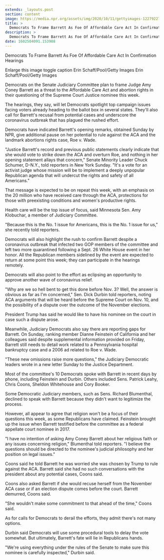 ```yaml
--- 
extends: _layouts.post 
section: content 
image: https://media.npr.org/assets/img/2020/10/11/gettyimages-1227922733_wide-00b9a84254207a6590e16ab3383e85e78cf8cbfa.jpg?s=1400 
title: > 
  Democrats To Frame Barrett As Foe Of Affordable Care Act In Confirmation Hearings 
description: > 
  Democrats To Frame Barrett As Foe Of Affordable Care Act In Confirmation HearingsEnlarge this image toggle caption Erin Schaff/Pool/Getty Images Erin Schaff/Pool/Getty ImagesDemocrats on the Senate Judiciary Committee plan to frame Judge Amy Coney Barrett as a threat to the Affordable Care Act and abortion rights in their questioning of the Supreme Court Justice nominee this week.Meanwhile, Judiciary Democrats also say there are reporting gaps for Barrett.Feinstein brought up the issue when Barrett testified before the committee as a federal appellate court nominee in 2017.Coons said he told Barrett he was worried she was chosen by Trump to rule against the ACA.Coons also asked Barrett if she would recuse herself from the November ACA case or if an election dispute comes before the court. 
date: 1602504091.153908 
--- 
```

Democrats To Frame Barrett As Foe Of Affordable Care Act In Confirmation Hearings

Enlarge this image toggle caption Erin Schaff/Pool/Getty Images Erin Schaff/Pool/Getty Images

Democrats on the Senate Judiciary Committee plan to frame Judge Amy Coney Barrett as a threat to the Affordable Care Act and abortion rights in their questioning of the Supreme Court Justice nominee this week.

The hearings, they say, will let Democrats spotlight top campaign issues facing voters already heading to the ballot box in several states. They'll also call for Barrett's recusal from potential cases and underscore the coronavirus outbreak that has plagued the rushed effort.

Democrats have indicated Barrett's opening remarks, obtained Sunday by NPR, give additional pause on her potential to rule against the ACA and the landmark abortions rights case, Roe v. Wade.

"Justice Barrett's record and previous public statements clearly indicate that she would vote to strike down the ACA and overturn Roe, and nothing in her opening statement allays that concern," Senate Minority Leader Chuck Schumer, D-N.Y., told reporters in New York Sunday. "It's a vote for an activist judge whose mission will be to implement a deeply unpopular Republican agenda that will undercut the rights and safety of all Americans."

That message is expected to be on repeat this week, with an emphasis on the 20 million who have received care through the ACA, protections for those with preexisting conditions and women's productive rights.

Health care will be the top issue of focus, said Minnesota Sen. Amy Klobuchar, a member of Judiciary Committee.

"Because this is the No. 1 issue for Americans, this is the No. 1 issue for us," she recently told reporters.

Democrats will also highlight the rush to confirm Barrett despite a coronavirus outbreak that infected two GOP members of the committee and left two more quarantined following a Sept. 26 White House event in her honor. All the Republican members sidelined by the event are expected to return at some point this week; they can participate in the hearings remotely.

Democrats will also point to the effort as eclipsing an opportunity to approve another wave of coronavirus relief.

"Why are we so hell bent to get this done before Nov. 3? Well, the answer is obvious as far as I'm concerned," Sen. Dick Durbin told reporters, noting ACA arguments that will be heard before the Supreme Court on Nov. 10, and the possibility of a dispute over the outcome of the November elections.

President Trump has said he would like to have his nominee on the court in case such a dispute arose.

Meanwhile, Judiciary Democrats also say there are reporting gaps for Barrett. On Sunday, ranking member Dianne Feinstein of California and her colleagues said despite supplemental information provided on Friday, Barrett still needs to detail work related to a Pennsylvania hospital bankruptcy case and a 2006 ad related to Roe v. Wade.

"These new omissions raise more questions," the Judiciary Democratic leaders wrote in a new letter Sunday to the Justice Department.

Most of the committee's 10 Democrats spoke with Barrett in recent days by phone, including Feinstein and Durbin. Others included Sens. Patrick Leahy, Chris Coons, Sheldon Whitehouse and Cory Booker.

Some Democratic Judiciary members, such as Sens. Richard Blumenthal, declined to speak with Barrett because they didn't want to legitimize the process.

However, all appear to agree that religion won't be a focus of their questions this week, as some Republicans have claimed. Feinstein brought up the issue when Barrett testified before the committee as a federal appellate court nominee in 2017.

"I have no intention of asking Amy Coney Barrett about her religious faith or any issues concerning religion," Blumenthal told reporters. "I believe the questions should be directed to the nominee's judicial philosophy and her position on legal issues."

Coons said he told Barrett he was worried she was chosen by Trump to rule against the ACA. Barrett said she had no such conversations with the president about any potential cases, Coons said.

Coons also asked Barrett if she would recuse herself from the November ACA case or if an election dispute comes before the court. Barrett demurred, Coons said.

"She wouldn't make some commitment to that ahead of the time," Coons said.

As for calls for Democrats to derail the efforts, they admit there's not many options.

Durbin said Democrats will use some procedural tools to delay the vote somewhat. But ultimately, Barrett's fate will lie in Republicans hands.

"We're using everything under the rules of the Senate to make sure this nominee is carefully inspected," Durbin said.